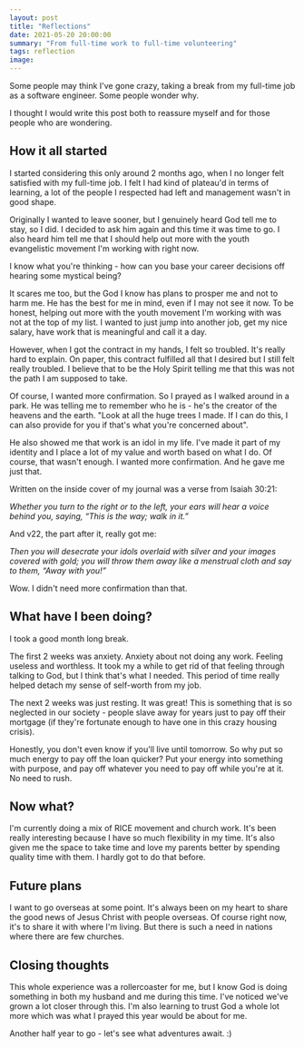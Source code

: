 ```yaml
---
layout: post
title: "Reflections"
date: 2021-05-20 20:00:00
summary: "From full-time work to full-time volunteering"
tags: reflection
image: 
---
```


Some people may think I've gone crazy, taking a break from my full-time job as a software engineer. Some people wonder why.

I thought I would write this post both to reassure myself and for those people who are wondering.

## How it all started
I started considering this only around 2 months ago, when I no longer felt satisfied with my full-time job. I felt I had kind of plateau'd in terms of learning, a lot of the people I respected had left and management wasn't in good shape.

Originally I wanted to leave sooner, but I genuinely heard God tell me to stay, so I did. I decided to ask him again and this time it was time to go. I also heard him tell me that I should help out more with the youth evangelistic movement I'm working with right now. 

I know what you're thinking - how can you base your career decisions off hearing some mystical being? 

It scares me too, but the God I know has plans to prosper me and not to harm me. He has the best for me in mind, even if I may not see it now. To be honest, helping out more with the youth movement I'm working with was not at the top of my list. I wanted to just jump into another job, get my nice salary, have work that is meaningful and call it a day.

However, when I got the contract in my hands, I felt so troubled. It's really hard to explain. On paper, this contract fulfilled all that I desired but I still felt really troubled. I believe that to be the Holy Spirit telling me that this was not the path I am supposed to take. 

Of course, I wanted more confirmation. So I prayed as I walked around in a park. He was telling me to remember who he is - he's the creator of the heavens and the earth. "Look at all the huge trees I made. If I can do this, I can also provide for you if that's what you're concerned about". 

He also showed me that work is an idol in my life. I've made it part of my identity and I place a lot of my value and worth based on what I do. Of course, that wasn't enough. I wanted more confirmation. And he gave me just that. 

Written on the inside cover of my journal was a verse from Isaiah 30:21:

*Whether you turn to the right or to the left, your ears will hear a voice behind you, saying, “This is the way; walk in it.”*

And v22, the part after it, really got me:

*Then you will desecrate your idols overlaid with silver and your images covered with gold; you will throw them away like a menstrual cloth and say to them, “Away with you!”*

Wow. I didn't need more confirmation than that.

## What have I been doing?
I took a good month long break.

The first 2 weeks was anxiety. Anxiety about not doing any work. Feeling useless and worthless. It took my a while to get rid of that feeling through talking to God, but I think that's what I needed. This period of time really helped detach my sense of self-worth from my job. 

The next 2 weeks was just resting. It was great! This is something that is so neglected in our society - people slave away for years just to pay off their mortgage (if they're fortunate enough to have one in this crazy housing crisis). 

Honestly, you don't even know if you'll live until tomorrow. So why put so much energy to pay off the loan quicker? Put your energy into something with purpose, and pay off whatever you need to pay off while you're at it. No need to rush.

## Now what?
I'm currently doing a mix of RICE movement and church work. It's been really interesting because I have so much flexibility in my time. It's also given me the space to take time and love my parents better by spending quality time with them. I hardly got to do that before.

## Future plans
I want to go overseas at some point. It's always been on my heart to share the good news of Jesus Christ with people overseas. Of course right now, it's to share it with where I'm living. But there is such a need in nations where there are few churches.

## Closing thoughts
This whole experience was a rollercoaster for me, but I know God is doing something in both my husband and me during this time. I've noticed we've grown a lot closer through this. I'm also learning to trust God a whole lot more which was what I prayed this year would be about for me. 

Another half year to go - let's see what adventures await. :)



